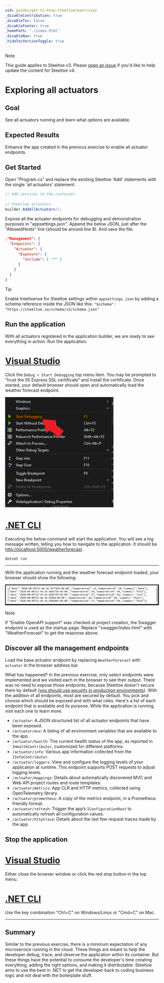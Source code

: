 ```yaml
---
uid: guides/get-to-know-steeltoe/exercise2
_disableContribution: true
_disableToc: false
_disableFooter: true
_homePath: "./index.html"
_disableNav: true
_hideTocVersionToggle: true
---
```


> [!NOTE]
> This guide applies to Steeltoe v3. Please [open an issue](https://github.com/SteeltoeOSS/Documentation/issues/new/choose) if you'd like to help update the content for Steeltoe v4.

[home-page-link]: index.md
[exercise-1-link]: exercise1.md
[exercise-2-link]: exercise2.md
[exercise-3-link]: exercise3.md
[exercise-4-link]: exercise4.md

# Exploring all actuators

## Goal

See all actuators running and learn what options are available.

## Expected Results

Enhance the app created in the previous exercise to enable all actuator endpoints.

## Get Started

Open "Program.cs" and replace the existing Steeltoe 'Add' statements with the single 'all actuators' statement.

```csharp
// Add services to the container.

// Steeltoe actuators
builder.AddAllActuators();
```

Expose all the actuator endpoints for debugging and demonstration purposes in "appsettings.json". Append the below JSON, just after the "AllowedHosts" line (should be around line 8). And save the file.

```json
,"Management": {
  "Endpoints": {
    "Actuator": {
      "Exposure": {
        "Include": [ "*" ]
      }
    }
  }
}
```

> [!TIP]
> Enable Intellisense for Steeltoe settings within `appsettings.json` by adding a schema reference inside the JSON like this: `"$schema": "https://steeltoe.io/schema/v3/schema.json"`

## Run the application

With all actuators registered in the application builder, we are ready to see everything in action. Run the application.

# [Visual Studio](#tab/visual-studio)

Click the `Debug > Start Debugging` top menu item. You may be prompted to "trust the IIS Express SSL certificate" and install the certificate. Once started, your default browser should open and automatically load the weather forecast endpoint.

![Run the project](../images/vs-run-application.png)

# [.NET CLI](#tab/dotnet-cli)

Executing the below command will start the application. You will see a log message written, telling you how to navigate to the application. It should be [http://localhost:5000/weatherforecast](http://localhost:5000/weatherforecast).

```powershell
dotnet run
```

---

With the application running and the weather forecast endpoint loaded, your browser should show the following:

![WeatherForecast endpoint](../images/weatherforecast-endpoint.png)

> [!NOTE]
> If "Enable OpenAPI support" was checked at project creation, the Swagger endpoint is used as the startup page. Replace "swagger/index.html" with "WeatherForecast" to get the response above.

## Discover all the management endpoints

Load the base actuator endpoint by replacing `WeatherForecast` with `actuator` in the browser address bar.

What has happened? In the previous exercise, only select endpoints were implemented and we visited each in the browser to see their output. There was no need to expose those endpoints, because Steeltoe doesn't secure them by default ([you should use security in production environments](/docs/v3/management/using-endpoints.md#securing-endpoints)). With the addition of all endpoints, most are secured by default. You pick and choose which should be exposed and with what roles. Here's a list of each endpoint that is available and its purpose. While the application is running, visit each one to learn more.

- `/actuator`: A JSON structured list of all actuator endpoints that have been exposed.
- `/actuator/env`: A listing of all environment variables that are available to the app.
- `/actuator/health`: The current health status of the app, as reported in `IHealthContributor`, customized for different platforms.
- `/actuator/info`: Various app information collected from the `IInfoContributor`.
- `/actuator/loggers`: View and configure the logging levels of your application at runtime. This endpoint supports POST requests to adjust logging levels.
- `/actuator/mappings`: Details about automatically discovered MVC and Web API project routes and route templates.
- `/actuator/metrics`: App CLR and HTTP metrics, collected using OpenTelemetry library.
- `/actuator/prometheus`: A copy of the metrics endpoint, in a Prometheus friendly format.
- `/actuator/refresh`: Trigger the app’s `IConfigurationRoot` to automatically refresh all configuration values.
- `/actuator/httptrace`: Details about the last few request traces made by the app.

## Stop the application

# [Visual Studio](#tab/visual-studio)

Either close the browser window or click the red stop button in the top menu.

# [.NET CLI](#tab/dotnet-cli)

Use the key combination "Ctrl+C" on Windows/Linux or "Cmd+C" on Mac.

---

## Summary

Similar to the previous exercise, there is a minimum expectation of any microservice running in the cloud. These things are meant to help the developer debug, trace, and observe the application within its container. But these things have the potential to consume the developer's time creating everything, adding the right options, and making it distributable. Steeltoe aims to use the best in .NET to get the developer back to coding business logic and not deal with the boilerplate stuff.
